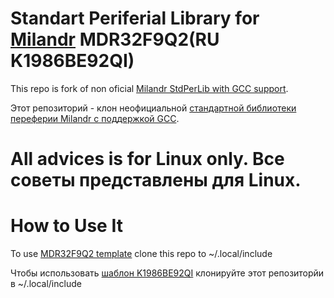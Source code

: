 # Standart Periferial Library for [Milandr](milandr.ru) MDR32F9Q2(RU K1986BE92QI)

This repo is fork of non oficial [Milandr StdPerLib with GCC support](https://github.com/eldarkg/emdr1986x-std-per-lib).

Этот репозиторий - клон неофициальной [стандартной библиотеки  переферии Milandr с поддержкой GCC](https://github.com/eldarkg/emdr1986x-std-per-lib).

# All advices is for Linux only. Все советы представлены для Linux.

# How to Use It

To use [MDR32F9Q2 template](https://github.com/TwoBroWin/mdr32f9q2-template) clone this repo to ~/.local/include

Чтобы использовать [шаблон K1986BE92QI](https://github.com/TwoBroWin/mdr32f9q2-template) клонируйте этот репозиторйи в ~/.local/include
